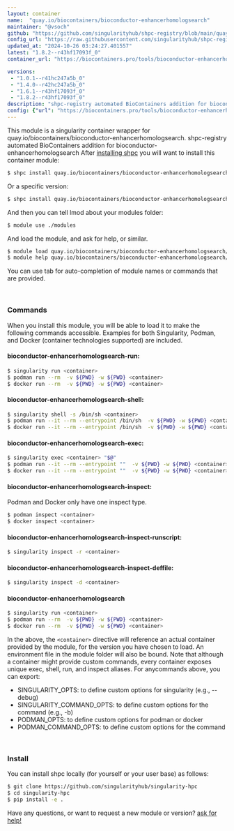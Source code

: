 ```yaml
---
layout: container
name:  "quay.io/biocontainers/bioconductor-enhancerhomologsearch"
maintainer: "@vsoch"
github: "https://github.com/singularityhub/shpc-registry/blob/main/quay.io/biocontainers/bioconductor-enhancerhomologsearch/container.yaml"
config_url: "https://raw.githubusercontent.com/singularityhub/shpc-registry/main/quay.io/biocontainers/bioconductor-enhancerhomologsearch/container.yaml"
updated_at: "2024-10-26 03:24:27.401557"
latest: "1.8.2--r43hf17093f_0"
container_url: "https://biocontainers.pro/tools/bioconductor-enhancerhomologsearch"

versions:
 - "1.0.1--r41hc247a5b_0"
 - "1.4.0--r42hc247a5b_0"
 - "1.6.1--r43hf17093f_0"
 - "1.8.2--r43hf17093f_0"
description: "shpc-registry automated BioContainers addition for bioconductor-enhancerhomologsearch"
config: {"url": "https://biocontainers.pro/tools/bioconductor-enhancerhomologsearch", "maintainer": "@vsoch", "description": "shpc-registry automated BioContainers addition for bioconductor-enhancerhomologsearch", "latest": {"1.8.2--r43hf17093f_0": "sha256:f127f6ffecba489f5866fa4f0886269311ab7037ca6e5bf34a6a9b509112b6bf"}, "tags": {"1.0.1--r41hc247a5b_0": "sha256:b6adcc10de7eefdf9bb9d0cc2585062793d17a844c317652d866759a5397215c", "1.4.0--r42hc247a5b_0": "sha256:969e72a414f190c5dc487627a9039c35f910b3174675e86732ed7a9abb626b6b", "1.6.1--r43hf17093f_0": "sha256:5b88e1f86833b8773a5c58208a1305d527379b1c900508c07bbdbb3bc8e777dd", "1.8.2--r43hf17093f_0": "sha256:f127f6ffecba489f5866fa4f0886269311ab7037ca6e5bf34a6a9b509112b6bf"}, "docker": "quay.io/biocontainers/bioconductor-enhancerhomologsearch"}
---
```


This module is a singularity container wrapper for quay.io/biocontainers/bioconductor-enhancerhomologsearch.
shpc-registry automated BioContainers addition for bioconductor-enhancerhomologsearch
After [installing shpc](#install) you will want to install this container module:


```bash
$ shpc install quay.io/biocontainers/bioconductor-enhancerhomologsearch
```

Or a specific version:

```bash
$ shpc install quay.io/biocontainers/bioconductor-enhancerhomologsearch:1.8.2--r43hf17093f_0
```

And then you can tell lmod about your modules folder:

```bash
$ module use ./modules
```

And load the module, and ask for help, or similar.

```bash
$ module load quay.io/biocontainers/bioconductor-enhancerhomologsearch/1.8.2--r43hf17093f_0
$ module help quay.io/biocontainers/bioconductor-enhancerhomologsearch/1.8.2--r43hf17093f_0
```

You can use tab for auto-completion of module names or commands that are provided.

<br>

### Commands

When you install this module, you will be able to load it to make the following commands accessible.
Examples for both Singularity, Podman, and Docker (container technologies supported) are included.

#### bioconductor-enhancerhomologsearch-run:

```bash
$ singularity run <container>
$ podman run --rm  -v ${PWD} -w ${PWD} <container>
$ docker run --rm  -v ${PWD} -w ${PWD} <container>
```

#### bioconductor-enhancerhomologsearch-shell:

```bash
$ singularity shell -s /bin/sh <container>
$ podman run --it --rm --entrypoint /bin/sh  -v ${PWD} -w ${PWD} <container>
$ docker run --it --rm --entrypoint /bin/sh  -v ${PWD} -w ${PWD} <container>
```

#### bioconductor-enhancerhomologsearch-exec:

```bash
$ singularity exec <container> "$@"
$ podman run --it --rm --entrypoint ""  -v ${PWD} -w ${PWD} <container> "$@"
$ docker run --it --rm --entrypoint ""  -v ${PWD} -w ${PWD} <container> "$@"
```

#### bioconductor-enhancerhomologsearch-inspect:

Podman and Docker only have one inspect type.

```bash
$ podman inspect <container>
$ docker inspect <container>
```

#### bioconductor-enhancerhomologsearch-inspect-runscript:

```bash
$ singularity inspect -r <container>
```

#### bioconductor-enhancerhomologsearch-inspect-deffile:

```bash
$ singularity inspect -d <container>
```



#### bioconductor-enhancerhomologsearch

```bash
$ singularity run <container>
$ podman run --rm  -v ${PWD} -w ${PWD} <container>
$ docker run --rm  -v ${PWD} -w ${PWD} <container>
```


In the above, the `<container>` directive will reference an actual container provided
by the module, for the version you have chosen to load. An environment file in the
module folder will also be bound. Note that although a container
might provide custom commands, every container exposes unique exec, shell, run, and
inspect aliases. For anycommands above, you can export:

 - SINGULARITY_OPTS: to define custom options for singularity (e.g., --debug)
 - SINGULARITY_COMMAND_OPTS: to define custom options for the command (e.g., -b)
 - PODMAN_OPTS: to define custom options for podman or docker
 - PODMAN_COMMAND_OPTS: to define custom options for the command

<br>

### Install

You can install shpc locally (for yourself or your user base) as follows:

```bash
$ git clone https://github.com/singularityhub/singularity-hpc
$ cd singularity-hpc
$ pip install -e .
```

Have any questions, or want to request a new module or version? [ask for help!](https://github.com/singularityhub/singularity-hpc/issues)